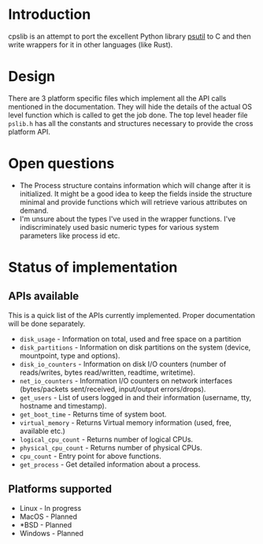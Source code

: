 # Introduction
cpslib is an attempt to port the excellent Python library [psutil](https://github.com/giampaolo/psutil) to C and then write wrappers for it in other languages (like Rust).

# Design
There are 3 platform specific files which implement all the API calls mentioned in the documentation. They will hide the details of the actual OS level function which is called to get the job done.
The top level header file `pslib.h` has all the constants and structures necessary to provide the cross platform API.

# Open questions
 * The Process structure contains information which will change after it is initialized. It might be a good idea to keep the fields inside the structure minimal and provide functions which will retrieve various attributes on demand.
 * I'm unsure about the types I've used in the wrapper functions. I've indiscriminately used basic numeric types for various system parameters like process id etc. 


# Status of implementation
## APIs available
This is a quick list of the APIs currently implemented. Proper
documentation will be done separately.

  * `disk_usage` - Information on total, used and free space on a partition
  * `disk_partitions` - Information on disk partitions on the system (device, mountpoint, type and options).
  * `disk_io_counters` - Information on disk I/O counters (number of reads/writes, bytes read/written, readtime, writetime).
  * `net_io_counters` - Information I/O counters on network interfaces (bytes/packets sent/received, input/output errors/drops).
  * `get_users` - List of users logged in and their information (username, tty, hostname and timestamp).
  * `get_boot_time` - Returns time of system boot.
  * `virtual_memory` - Returns Virtual memory information (used, free, available etc.)
  * `logical_cpu_count` - Returns number of logical CPUs.
  * `physical_cpu_count` - Returns number of physical CPUs.
  * `cpu_count` - Entry point for above functions.
  * `get_process` - Get detailed information about a process.

## Platforms supported
 * Linux - In progress
 * MacOS - Planned
 * *BSD - Planned
 * Windows - Planned
